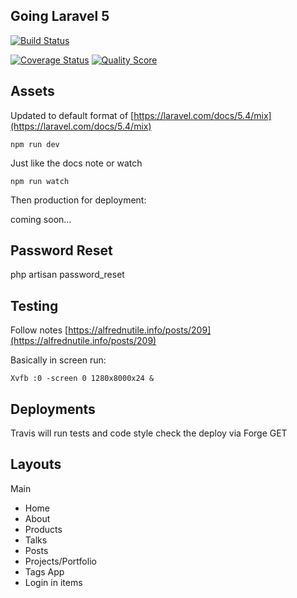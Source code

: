 ## Going Laravel 5

[![Build Status](https://travis-ci.org/alnutile/alsblog5.svg?branch=master)](https://travis-ci.org/alnutile/alsblog5)


[![Coverage Status][ico-scrutinizer]][link-scrutinizer]
[![Quality Score][ico-code-quality]][link-code-quality]

## Assets

Updated to default format of [https://laravel.com/docs/5.4/mix](https://laravel.com/docs/5.4/mix)

`npm run dev` 

Just like the docs note or watch

`npm run watch`

Then production for deployment:

coming soon...

## Password Reset

php artisan password_reset

## Testing

Follow notes [https://alfrednutile.info/posts/209](https://alfrednutile.info/posts/209)

Basically in screen run:

```
Xvfb :0 -screen 0 1280x8000x24 &
```

## Deployments

Travis will run tests and code style check the deploy via Forge GET


[ico-travis]: https://img.shields.io/travis/alnutile/alsblog5/master.svg?style=flat-square
[ico-scrutinizer]: https://img.shields.io/scrutinizer/coverage/g/alnutile/alsblog5.svg?style=flat-square
[ico-code-quality]: https://img.shields.io/scrutinizer/g/alnutile/alsblog5.svg?style=flat-square

[link-travis]: https://travis-ci.org/alnutile/alsblog5
[link-scrutinizer]: https://scrutinizer-ci.com/g/alnutile/alsblog5/code-structure
[link-code-quality]: https://scrutinizer-ci.com/g/alnutile/alsblog5


## Layouts

Main
  * Home
  * About
  * Products
  * Talks 
  * Posts
  * Projects/Portfolio
  * Tags
App
 * Login in items
    